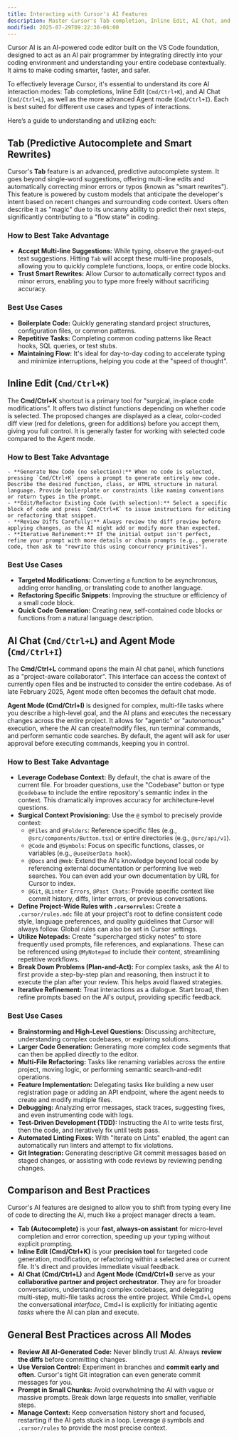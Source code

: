 ```yaml
---
title: Interacting with Cursor's AI Features
description: Master Cursor's Tab completion, Inline Edit, AI Chat, and Agent modes for effective AI-powered coding.
modified: 2025-07-29T09:22:30-06:00
---
```


Cursor AI is an AI-powered code editor built on the VS Code foundation, designed to act as an AI pair programmer by integrating directly into your coding environment and understanding your entire codebase contextually. It aims to make coding smarter, faster, and safer.

To effectively leverage Cursor, it's essential to understand its core AI interaction modes: Tab completions, Inline Edit (`Cmd/Ctrl+K`), and AI Chat (`Cmd/Ctrl+L`), as well as the more advanced Agent mode (`Cmd/Ctrl+I`). Each is best suited for different use cases and types of interactions.

Here’s a guide to understanding and utilizing each:

## Tab (Predictive Autocomplete and Smart Rewrites)

Cursor's **Tab** feature is an advanced, predictive autocomplete system. It goes beyond single-word suggestions, offering multi-line edits and automatically correcting minor errors or typos (known as "smart rewrites"). This feature is powered by custom models that anticipate the developer's intent based on recent changes and surrounding code context. Users often describe it as "magic" due to its uncanny ability to predict their next steps, significantly contributing to a "flow state" in coding.

### How to Best Take Advantage

- **Accept Multi-line Suggestions:** While typing, observe the grayed-out text suggestions. Hitting `Tab` will accept these multi-line proposals, allowing you to quickly complete functions, loops, or entire code blocks.
- **Trust Smart Rewrites:** Allow Cursor to automatically correct typos and minor errors, enabling you to type more freely without sacrificing accuracy.

### Best Use Cases

- **Boilerplate Code:** Quickly generating standard project structures, configuration files, or common patterns.
- **Repetitive Tasks:** Completing common coding patterns like React hooks, SQL queries, or test stubs.
- **Maintaining Flow:** It's ideal for day-to-day coding to accelerate typing and minimize interruptions, helping you code at the "speed of thought".

## Inline Edit (`Cmd/Ctrl+K`)

The **Cmd/Ctrl+K** shortcut is a primary tool for "surgical, in-place code modifications". It offers two distinct functions depending on whether code is selected. The proposed changes are displayed as a clear, color-coded diff view (red for deletions, green for additions) before you accept them, giving you full control. It is generally faster for working with selected code compared to the Agent mode.

### How to Best Take Advantage

    - **Generate New Code (no selection):** When no code is selected, pressing `Cmd/Ctrl+K` opens a prompt to generate entirely new code. Describe the desired function, class, or HTML structure in natural language. Provide boilerplate or constraints like naming conventions or return types in the prompt.
    - **Edit/Refactor Existing Code (with selection):** Select a specific block of code and press `Cmd/Ctrl+K` to issue instructions for editing or refactoring that snippet.
    - **Review Diffs Carefully:** Always review the diff preview before applying changes, as the AI might add or modify more than expected.
    - **Iterative Refinement:** If the initial output isn't perfect, refine your prompt with more details or chain prompts (e.g., generate code, then ask to "rewrite this using concurrency primitives").

### Best Use Cases

- **Targeted Modifications:** Converting a function to be asynchronous, adding error handling, or translating code to another language.
- **Refactoring Specific Snippets:** Improving the structure or efficiency of a small code block.
- **Quick Code Generation:** Creating new, self-contained code blocks or functions from a natural language description.

## AI Chat (`Cmd/Ctrl+L`) and Agent Mode (`Cmd/Ctrl+I`)

The **Cmd/Ctrl+L** command opens the main AI chat panel, which functions as a "project-aware collaborator". This interface can access the context of currently open files and be instructed to consider the entire codebase. As of late February 2025, Agent mode often becomes the default chat mode.

**Agent Mode (Cmd/Ctrl+I)** is designed for complex, multi-file tasks where you describe a high-level goal, and the AI plans and executes the necessary changes across the entire project. It allows for "agentic" or "autonomous" execution, where the AI can create/modify files, run terminal commands, and perform semantic code searches. By default, the agent will ask for user approval before executing commands, keeping you in control.

### How to Best Take Advantage

- **Leverage Codebase Context:** By default, the chat is aware of the current file. For broader questions, use the "Codebase" button or type `@codebase` to include the entire repository's semantic index in the context. This dramatically improves accuracy for architecture-level questions.
- **Surgical Context Provisioning:** Use the `@` symbol to precisely provide context:
  - `@Files` and `@Folders`: Reference specific files (e.g., `@src/components/Button.tsx`) or entire directories (e.g., `@src/api/v1`).
  - `@Code` and `@Symbols`: Focus on specific functions, classes, or variables (e.g., `@useUserData hook`).
  - `@Docs` and `@Web`: Extend the AI's knowledge beyond local code by referencing external documentation or performing live web searches. You can even add your own documentation by URL for Cursor to index.
  - `@Git`, `@Linter Errors`, `@Past Chats`: Provide specific context like commit history, diffs, linter errors, or previous conversations.
- **Define Project-Wide Rules with `.cursorrules`:** Create a `.cursor/rules.mdc` file at your project's root to define consistent code style, language preferences, and quality guidelines that Cursor will always follow. Global rules can also be set in Cursor settings.
- **Utilize Notepads:** Create "supercharged sticky notes" to store frequently used prompts, file references, and explanations. These can be referenced using `@MyNotepad` to include their content, streamlining repetitive workflows.
- **Break Down Problems (Plan-and-Act):** For complex tasks, ask the AI to first provide a step-by-step plan and reasoning, then instruct it to execute the plan after your review. This helps avoid flawed strategies.
- **Iterative Refinement:** Treat interactions as a dialogue. Start broad, then refine prompts based on the AI's output, providing specific feedback.

### Best Use Cases

- **Brainstorming and High-Level Questions:** Discussing architecture, understanding complex codebases, or exploring solutions.
- **Larger Code Generation:** Generating more complex code segments that can then be applied directly to the editor.
- **Multi-File Refactoring:** Tasks like renaming variables across the entire project, moving logic, or performing semantic search-and-edit operations.
- **Feature Implementation:** Delegating tasks like building a new user registration page or adding an API endpoint, where the agent needs to create and modify multiple files.
- **Debugging:** Analyzing error messages, stack traces, suggesting fixes, and even instrumenting code with logs.
- **Test-Driven Development (TDD):** Instructing the AI to write tests first, then the code, and iteratively fix until tests pass.
- **Automated Linting Fixes:** With "Iterate on Lints" enabled, the agent can automatically run linters and attempt to fix violations.
- **Git Integration:** Generating descriptive Git commit messages based on staged changes, or assisting with code reviews by reviewing pending changes.

## Comparison and Best Practices

Cursor's AI features are designed to allow you to shift from typing every line of code to directing the AI, much like a project manager directs a team.

- **Tab (Autocomplete)** is your **fast, always-on assistant** for micro-level completion and error correction, speeding up your typing without explicit prompting.
- **Inline Edit (Cmd/Ctrl+K)** is your **precision tool** for targeted code generation, modification, or refactoring within a selected area or current file. It's direct and provides immediate visual feedback.
- **AI Chat (Cmd/Ctrl+L)** and **Agent Mode (Cmd/Ctrl+I)** serve as your **collaborative partner and project orchestrator**. They are for broader conversations, understanding complex codebases, and delegating multi-step, multi-file tasks across the entire project. While Cmd+L opens the conversational _interface_, Cmd+I is explicitly for initiating agentic _tasks_ where the AI can plan and execute.

## General Best Practices across All Modes

- **Review All AI-Generated Code:** Never blindly trust AI. Always **review the diffs** before committing changes.
- **Use Version Control:** Experiment in branches and **commit early and often**. Cursor's tight Git integration can even generate commit messages for you.
- **Prompt in Small Chunks:** Avoid overwhelming the AI with vague or massive prompts. Break down large requests into smaller, verifiable steps.
- **Manage Context:** Keep conversation history short and focused, restarting if the AI gets stuck in a loop. Leverage `@` symbols and `.cursor/rules` to provide the most precise context.
